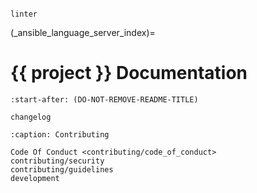 <!-- markdownlint-disable first-line-heading -->
```{spelling}

linter
```

(_ansible_language_server_index)=

# {{ project }} Documentation

```{include} ../README.md
:start-after: (DO-NOT-REMOVE-README-TITLE)
```

```{toctree}
changelog
```

```{toctree}
:caption: Contributing

Code Of Conduct <contributing/code_of_conduct>
contributing/security
contributing/guidelines
development
```
